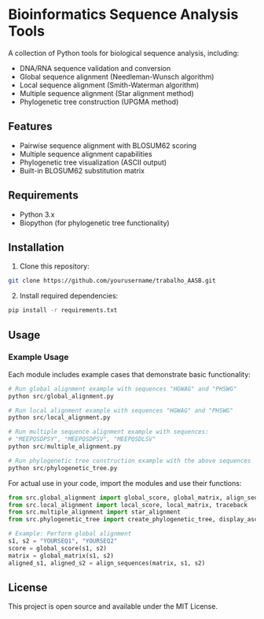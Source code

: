 # Bioinformatics Sequence Analysis Tools

A collection of Python tools for biological sequence analysis, including:

- DNA/RNA sequence validation and conversion
- Global sequence alignment (Needleman-Wunsch algorithm)
- Local sequence alignment (Smith-Waterman algorithm)
- Multiple sequence alignment (Star alignment method)
- Phylogenetic tree construction (UPGMA method)

## Features

- Pairwise sequence alignment with BLOSUM62 scoring
- Multiple sequence alignment capabilities
- Phylogenetic tree visualization (ASCII output)
- Built-in BLOSUM62 substitution matrix

## Requirements

- Python 3.x
- Biopython (for phylogenetic tree functionality)

## Installation

1. Clone this repository:
```bash
git clone https://github.com/yourusername/trabalho_AASB.git
```

2. Install required dependencies:
```bash
pip install -r requirements.txt
```

## Usage

### Example Usage

Each module includes example cases that demonstrate basic functionality:

```python
# Run global alignment example with sequences "HGWAG" and "PHSWG"
python src/global_alignment.py

# Run local alignment example with sequences "HGWAG" and "PHSWG"
python src/local_alignment.py

# Run multiple sequence alignment example with sequences:
# "MEEPQSDPSY", "MEEPQSDPSV", "MEEPQSDLSV"
python src/multiple_alignment.py

# Run phylogenetic tree construction example with the above sequences
python src/phylogenetic_tree.py
```

For actual use in your code, import the modules and use their functions:

```python
from src.global_alignment import global_score, global_matrix, align_sequences
from src.local_alignment import local_score, local_matrix, traceback
from src.multiple_alignment import star_alignment
from src.phylogenetic_tree import create_phylogenetic_tree, display_ascii_tree

# Example: Perform global alignment
s1, s2 = "YOURSEQ1", "YOURSEQ2"
score = global_score(s1, s2)
matrix = global_matrix(s1, s2)
aligned_s1, aligned_s2 = align_sequences(matrix, s1, s2)
```

## License

This project is open source and available under the MIT License.
